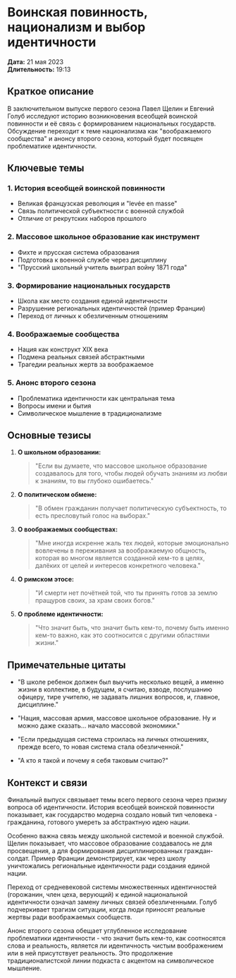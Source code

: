# Воинская повинность, национализм и выбор идентичности

**Дата:** 21 мая 2023  
**Длительность:** 19:13

## Краткое описание

В заключительном выпуске первого сезона Павел Щелин и Евгений Голуб исследуют историю возникновения всеобщей воинской повинности и её связь с формированием национальных государств. Обсуждение переходит к теме национализма как "воображаемого сообщества" и анонсу второго сезона, который будет посвящен проблематике идентичности.

## Ключевые темы

### 1. История всеобщей воинской повинности
- Великая французская революция и "levée en masse"
- Связь политической субъектности с военной службой
- Отличие от рекрутских наборов прошлого

### 2. Массовое школьное образование как инструмент
- Фихте и прусская система образования
- Подготовка к военной службе через дисциплину
- "Прусский школьный учитель выиграл войну 1871 года"

### 3. Формирование национальных государств
- Школа как место создания единой идентичности
- Разрушение региональных идентичностей (пример Франции)
- Переход от личных к обезличенным отношениям

### 4. Воображаемые сообщества
- Нация как конструкт XIX века
- Подмена реальных связей абстрактными
- Трагедии реальных жертв за воображаемое

### 5. Анонс второго сезона
- Проблематика идентичности как центральная тема
- Вопросы имени и бытия
- Символическое мышление в традиционализме

## Основные тезисы

1. **О школьном образовании:**
   > "Если вы думаете, что массовое школьное образование создавалось для того, чтобы людей обучать знаниям из любви к знаниям, то вы глубоко ошибаетесь."

2. **О политическом обмене:**
   > "В обмен гражданин получает политическую субъектность, то есть пресловутый голос на выборах."

3. **О воображаемых сообществах:**
   > "Мне иногда искренне жаль тех людей, которые эмоционально вовлечены в переживания за воображаемую общность, которая во многом является созданной кем-то в целях, далёких от целей и интересов конкретного человека."

4. **О римском этосе:**
   > "И смерти нет почётней той, что ты принять готов за землю пращуров своих, за храм своих богов."

5. **О проблеме идентичности:**
   > "Что значит быть, что значит быть кем-то, почему быть именно кем-то важно, как это соотносится с другими областями жизни."

## Примечательные цитаты

- "В школе ребенок должен был выучить несколько вещей, а именно жизни в коллективе, в будущем, я считаю, взводе, послушанию офицеру, тире учителю, не задавать лишних вопросов, и, главное, дисциплине."

- "Нация, массовая армия, массовое школьное образование. Ну и можно даже сказать... начало массовой экономики."

- "Если предыдущая система строилась на личных отношениях, прежде всего, то новая система стала обезличенной."

- "А кто я такой и почему я себя таковым считаю?"

## Контекст и связи

Финальный выпуск связывает темы всего первого сезона через призму вопроса об идентичности. История всеобщей воинской повинности показывает, как государство модерна создало новый тип человека - гражданина, готового умереть за абстрактную идею нации.

Особенно важна связь между школьной системой и военной службой. Щелин показывает, что массовое образование создавалось не для просвещения, а для формирования дисциплинированных граждан-солдат. Пример Франции демонстрирует, как через школу уничтожались региональные идентичности ради создания единой нации.

Переход от средневековой системы множественных идентичностей (горожанин, член цеха, верующий) к единой национальной идентичности означал замену личных связей обезличенными. Голуб подчеркивает трагизм ситуации, когда люди приносят реальные жертвы ради воображаемых сообществ.

Анонс второго сезона обещает углубленное исследование проблематики идентичности - что значит быть кем-то, как соотносятся слова и реальность, является ли идентичность чистым воображением или в ней присутствует реальность. Это продолжение традиционалистской линии подкаста с акцентом на символическое мышление.